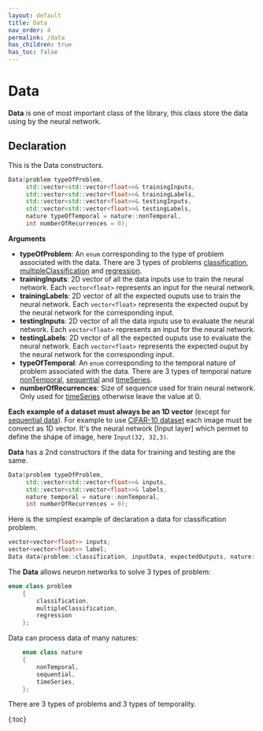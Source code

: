 ```yaml
---
layout: default
title: Data
nav_order: 4
permalink: /data
has_children: true
has_toc: false
---
```

# Data
**Data** is one of most important class of the library, this class store the data using by the neural network.

## Declaration
This is the Data constructors.
```cpp
Data(problem typeOfProblem,
     std::vector<std::vector<float>>& trainingInputs,
     std::vector<std::vector<float>>& trainingLabels,
     std::vector<std::vector<float>>& testingInputs,
     std::vector<std::vector<float>>& testingLabels,
     nature typeOfTemporal = nature::nonTemporal,
     int numberOfRecurrences = 0);
```
**Arguments**
* **typeOfProblem**: An `enum` corresponding to the type of problem associated with the data. There are 3 types of problems [classification]({{site.baseurl}}/data/classification.html), [multipleClassification]({{site.baseurl}}/data/multiple_classification.html) and [regression]({{site.baseurl}}/data/regression.html).
 * **trainingInputs**: 2D vector of all the data inputs use to train the neural network. Each `vector<float>` represents an input for the neural network. 
 * **trainingLabels**: 2D vector of all the expected ouputs use to train the neural network. Each `vector<float>` represents the expected ouput by the neural network for the corresponding input.
 * **testingInputs**: 2D vector of all the data inputs use to evaluate the neural network. Each `vector<float>` represents an input for the neural network.
 * **testingLabels**: 2D vector of all the expected ouputs use to evaluate the neural network. Each `vector<float>` represents the expected ouput by the neural network for the corresponding input.
 * **typeOfTemporal**: An `enum` corresponding to the temporal nature of problem associated with the data. There are 3 types of temporal nature [nonTemporal]({{site.baseurl}}/data/non_temporal.html), [sequential]({{site.baseurl}}/data/sequential.html) and [timeSeries]({{site.baseurl}}/data/time_series.html).
 * **numberOfRecurrences**: Size of sequence used for train neural network. Only used for [timeSeries]({{site.baseurl}}/data/time_series.html) otherwise leave the value at 0.

**Each example of a  dataset must always be an 1D vector** (except for [sequential data]({{site.baseurl}}/data/sequential.html)). For example to use [CIFAR-10 dataset]({{site.baseurl}}/examples/CIFAR-10.html) each image must be convect as 1D vector. It's the neural network [Input layer] which permet to define the shape of image, here `Input(32, 32,3)`.

**Data** has a 2nd constructors if the data for training and testing are the same.
```cpp
Data(problem typeOfProblem,
     std::vector<std::vector<float>>& inputs,
     std::vector<std::vector<float>>& labels,
     nature temporal = nature::nonTemporal,
     int numberOfRecurrences = 0);
```

Here is the simplest example of declaration a data for classification problem. 
```cpp
vector<vector<float>> inputs;
vector<vector<float>> label;
Data data(problem::classification, inputData, expectedOutputs, nature::nonTemporal);
```

The **Data** allows neuron networks to solve 3 types of problem:
```cpp
enum class problem
    {
        classification,
        multipleClassification,
        regression
    };
```

Data can process data of many natures:
```cpp
    enum class nature
    {
        nonTemporal,
        sequential,
        timeSeries,
    };
```
There are 3 types of problems and 3 types of temporality.


{:toc}

